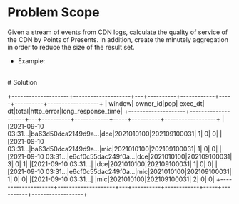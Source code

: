 # Problem Scope
Given a stream of events from CDN logs, calculate the quality of service of the CDN 
by Points of Presents. In addition, create the minutely aggregation in order to reduce the size of the result set.

- Example:
  
<br/>
# Solution


+--------------------+--------------------+---+----------+------------+-----+----------+------------------+
|              window|            owner_id|pop|   exec_dt|          dt|total|http_error|long_response_time|
+--------------------+--------------------+---+----------+------------+-----+----------+------------------+
|[2021-09-10 03:31...|ba63d50dca2149d9a...|dce|2021010100|202109100031|    1|         0|                 0|
|[2021-09-10 03:31...|ba63d50dca2149d9a...|mic|2021010100|202109100031|    1|         0|                 0|
|[2021-09-10 03:31...|e6cf0c55dac249f0a...|dce|2021010100|202109100031|    3|         0|                 1|
|[2021-09-10 03:31...|                    |dce|2021010100|202109100031|    1|         0|                 0|
|[2021-09-10 03:31...|e6cf0c55dac249f0a...|mic|2021010100|202109100031|    1|         0|                 0|
|[2021-09-10 03:31...|                    |mic|2021010100|202109100031|    2|         0|                 0|
+--------------------+--------------------+---+----------+------------+-----+----------+------------------+


